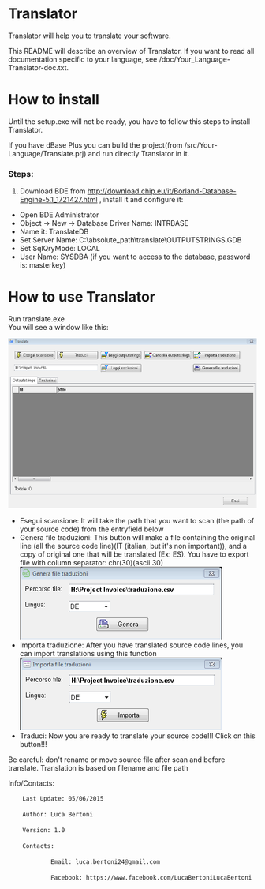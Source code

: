 # Translator

Translator will help you to translate your software.

This README will describe an overview of Translator. If you want to read all documentation specific to your language, see /doc/Your_Language-Translator-doc.txt.

# How to install

Until the setup.exe will not be ready, you have to follow this steps to install Translator.

If you have dBase Plus you can build the project(from /src/Your-Language/Translate.prj) and run directly Translator in it.

### Steps:  
1) Download BDE from http://download.chip.eu/it/Borland-Database-Engine-5.1_1721427.html , install it and configure it:  
  - Open BDE Administrator  
  - Object -> New -> Database Driver Name: INTRBASE  
  - Name it: TranslateDB  
  - Set Server Name: C:\absolute_path\translate\OUTPUTSTRINGS.GDB  
  - Set SqlQryMode: LOCAL  
  - User Name: SYSDBA (if you want to access to the database, password is: masterkey)

# How to use Translator  
Run translate.exe  
You will see a window like this:

  ![Main window](https://github.com/lucabertoni/Translator/blob/master/screenshot/main.PNG?raw=true)

  - Esegui scansione: It will take the path that you want to scan (the path of your source code) from the entryfield below  
  - Genera file traduzioni: This button will make a file containing the original line (all the source code line)(IT (italian, but it's non important)), and a copy of original one that will be translated (Ex: ES). You have to export file with column separator: chr(30)(ascii 30)  
    ![Export window](https://github.com/lucabertoni/Translator/blob/master/screenshot/export.PNG?raw=true)  
  - Importa traduzione: After you have translated source code lines, you can import translations using this function  
    ![Export window](https://github.com/lucabertoni/Translator/blob/master/screenshot/import.PNG?raw=true)  
  - Traduci: Now you are ready to translate your source code!!! Click on this button!!!

Be careful: don't rename or move source file after scan and before translate. Translation is based on filename and file path

Info/Contacts:

        Last Update: 05/06/2015

        Author: Luca Bertoni

        Version: 1.0

        Contacts:

                Email: luca.bertoni24@gmail.com

                Facebook: https://www.facebook.com/LucaBertoniLucaBertoni 
